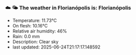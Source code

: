 ### ☁️ 🌤️  The weather in Florianópolis is: Florianópolis

- Temperature: 11.73°C
- On flesh: 10.16°C
- Relative air humidity: 46%
- Rain: 0.0 mm
- Description: Clear sky
- last updated: 2025-06-24T21:17:17.148592
